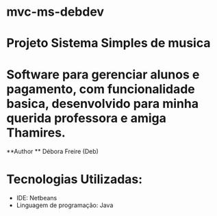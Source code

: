 # mvc-ms-debdev
# Projeto Sistema Simples de musica 

# Software para gerenciar alunos  e pagamento, com funcionalidade basica, desenvolvido para minha querida professora e amiga Thamires.

**Author ** Débora Freire  (Deb)

# Tecnologias Utilizadas:
- IDE: Netbeans 
- Linguagem de programação: Java 
